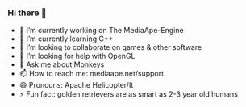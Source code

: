 ### Hi there 👋


- 🔭 I’m currently working on The MediaApe-Engine
- 🌱 I’m currently learning C++
- 👯 I’m looking to collaborate on games & other software
- 🤔 I’m looking for help with OpenGL
- 💬 Ask me about Monkeys
- 📫 How to reach me: mediaape.net/support
- 😄 Pronouns: Apache Helicopter/It
- ⚡ Fun fact: golden retrievers are as smart as 2-3 year old humans
